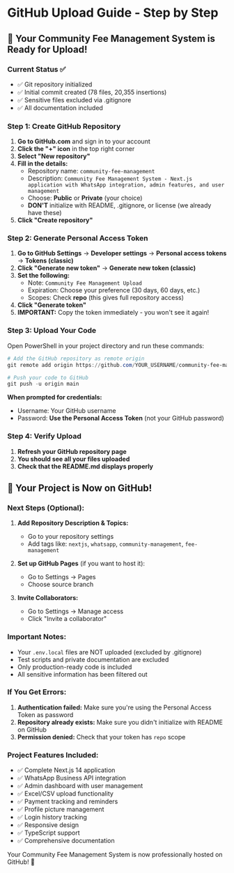 # GitHub Upload Guide - Step by Step

## 🚀 Your Community Fee Management System is Ready for Upload!

### Current Status ✅
- ✅ Git repository initialized
- ✅ Initial commit created (78 files, 20,355 insertions)
- ✅ Sensitive files excluded via .gitignore
- ✅ All documentation included

### Step 1: Create GitHub Repository

1. **Go to GitHub.com** and sign in to your account
2. **Click the "+" icon** in the top right corner
3. **Select "New repository"**
4. **Fill in the details:**
   - Repository name: `community-fee-management`
   - Description: `Community Fee Management System - Next.js application with WhatsApp integration, admin features, and user management`
   - Choose: **Public** or **Private** (your choice)
   - **DON'T** initialize with README, .gitignore, or license (we already have these)
5. **Click "Create repository"**

### Step 2: Generate Personal Access Token

1. **Go to GitHub Settings** → **Developer settings** → **Personal access tokens** → **Tokens (classic)**
2. **Click "Generate new token"** → **Generate new token (classic)**
3. **Set the following:**
   - Note: `Community Fee Management Upload`
   - Expiration: Choose your preference (30 days, 60 days, etc.)
   - Scopes: Check **repo** (this gives full repository access)
4. **Click "Generate token"**
5. **IMPORTANT:** Copy the token immediately - you won't see it again!

### Step 3: Upload Your Code

Open PowerShell in your project directory and run these commands:

```powershell
# Add the GitHub repository as remote origin
git remote add origin https://github.com/YOUR_USERNAME/community-fee-management.git

# Push your code to GitHub
git push -u origin main
```

**When prompted for credentials:**
- Username: Your GitHub username
- Password: **Use the Personal Access Token** (not your GitHub password)

### Step 4: Verify Upload

1. **Refresh your GitHub repository page**
2. **You should see all your files uploaded**
3. **Check that the README.md displays properly**

## 🎉 Your Project is Now on GitHub!

### Next Steps (Optional):

1. **Add Repository Description & Topics:**
   - Go to your repository settings
   - Add tags like: `nextjs`, `whatsapp`, `community-management`, `fee-management`

2. **Set up GitHub Pages** (if you want to host it):
   - Go to Settings → Pages
   - Choose source branch

3. **Invite Collaborators:**
   - Go to Settings → Manage access
   - Click "Invite a collaborator"

### Important Notes:

- Your `.env.local` files are NOT uploaded (excluded by .gitignore)
- Test scripts and private documentation are excluded
- Only production-ready code is included
- All sensitive information has been filtered out

### If You Get Errors:

1. **Authentication failed:** Make sure you're using the Personal Access Token as password
2. **Repository already exists:** Make sure you didn't initialize with README on GitHub
3. **Permission denied:** Check that your token has `repo` scope

### Project Features Included:

- ✅ Complete Next.js 14 application
- ✅ WhatsApp Business API integration
- ✅ Admin dashboard with user management
- ✅ Excel/CSV upload functionality
- ✅ Payment tracking and reminders
- ✅ Profile picture management
- ✅ Login history tracking
- ✅ Responsive design
- ✅ TypeScript support
- ✅ Comprehensive documentation

Your Community Fee Management System is now professionally hosted on GitHub! 🎊

